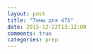 ```yaml
---
layout: post
title: "Темы для 476"
date: 2015-12-22T13:12:00
comments: true
categories: prep
---
```

